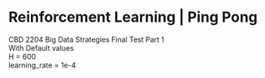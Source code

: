 # Reinforcement Learning | Ping Pong
CBD 2204 Big Data Strategies Final Test Part 1 <br>
With Default values<br>
H = 600<br>
learning_rate = 1e-4
